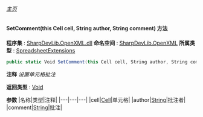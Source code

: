 ###### [主页](./Index.md "主页")
#### SetComment(this Cell cell, String author, String comment) 方法
**程序集** : [SharpDevLib.OpenXML.dll](./SharpDevLib.OpenXML.assembly.md "SharpDevLib.OpenXML.dll")
**命名空间** : [SharpDevLib.OpenXML](./SharpDevLib.OpenXML.namespace.md "SharpDevLib.OpenXML")
**所属类型** : [SpreadsheetExtensions](./SharpDevLib.OpenXML.SpreadsheetExtensions.md "SpreadsheetExtensions")
``` csharp
public static Void SetComment(this Cell cell, String author, String comment)
```
**注释**
*设置单元格批注*

**返回类型** : [Void](https://learn.microsoft.com/en-us/dotnet/api/system.void "Void")

**参数**
|名称|类型|注释|
|---|---|---|
|cell|[Cell](https://learn.microsoft.com/en-us/dotnet/api/documentformat.openxml.spreadsheet.cell "Cell")|单元格|
|author|[String](https://learn.microsoft.com/en-us/dotnet/api/system.string "String")|批注者|
|comment|[String](https://learn.microsoft.com/en-us/dotnet/api/system.string "String")|批注|

